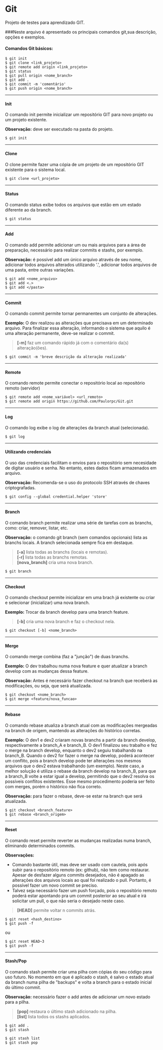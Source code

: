 # Git
Projeto de testes para aprendizado GIT. 

###Neste arquivo é apresentado os principais comandos git,sua descrição, opções e exemplos.  

#### Comandos Git básicos:
```shell
$ git init
$ git clone <link_projeto>
$ git remote add origin <link_projeto>
$ git status
$ git pull origin <nome_branch>
$ git add .
$ git commit -m 'comentário'
$ git push origin <nome_branch>
```

---

#### Init
O comando init permite inicializar um repositório GIT para novo projeto ou um projeto existente.

**Observação:** deve ser executado na pasta do projeto.

```shell
$ git init
```

---

#### Clone
O clone permite fazer uma cópia de um projeto de um repositório GIT existente para o sistema local.

```shell
$ git clone <url_projeto>
```

---

#### Status
O comando status exibe todos os arquivos que estão em um estado diferente ao da branch. 

```shell
$ git status
```

---

#### Add
O comando add permite adicionar um ou mais arquivos para a área de preparação, necessário para realizar commits e stashs, por exemplo.

**Observação:** é possível add um único arquivo através de seu nome, adicionar todos arquivos alterados utilizando '.', adicionar todos arquivos de uma pasta, entre outras variações.   

```shell
$ git add <nome_arquivo>
$ git add <.>
$ git add </pasta>
```

---

#### Commit
O comando commit permite tornar permanentes um conjunto de alterações.

**Exemplo:** O dev realizou as alterações que precisava em um determinado arquivo. Para finalizar essa alteração, informando o sistema que aquilo é uma alteração permanente, deve-se realizar o commit.

>**[-m]** faz um comando rápido já com o comentário da(s) alteração(ões).

```shell
$ git commit -m 'breve descrição da alteração realizada' 
```

---

#### Remote
O comando remote permite conectar o repositório local ao repositório remoto (servidor)
   
```shell
$ git remote add <nome_variável> <url_remoto>
$ git remote add origin https://github.com/Paulorpc/Git.git 
```

---

#### Log
O comando log exibe o log de alterações da branch atual (selecionada).
     
```shell
$ git log
```

---

#### Utilizando credenciais
O uso das credenciais facilitam o envios para o repositório sem necesidade de digitar usuário e senha. No entanto, estes dados ficam armazenados em arquivo. 

**Observação:** Recomenda-se o uso do protocolo SSH através de chaves criptografadas. 

```shell
$ git config --global credential.helper 'store'
```

---

#### Branch
O comando branch permite realizar uma série de tarefas com as branchs, como: criar, remover, listar, etc.

**Observação:** o comando git branch (sem comandos opcionais) lista as branchs locais. A branch selecionada sempre fica em destaque.

>**[-a]** lista todas as branchs (locais e remotas).  
**[-r]** lista todas as branchs remotas.  
**[nova_branch]** cria uma nova branch.

```shell
$ git branch
```

---

#### Checkout
O comando checkout permite inicializar em uma brach já existente ou criar e selecionar (inicializar) uma nova branch. 

**Exemplo:** Trocar da branch develop para uma branch feature.

>**[-b]** cria uma nova branch e faz o checkout nela.
 
```shell
$ git checkout [-b] <nome_branch>
```

---

#### Merge
O comando merge combina (faz a "junção") de duas branchs. 

**Exemplo:** O dev trabalhou numa nova feature e quer atualizar a branch develop com as mudanças dessa feature.

**Observação:** Antes é necessário fazer checkout na branch que receberá as modificações, ou seja, que será atualizada.   

```shell
$ git checkout <nome_branch>
$ git merge <feature/nova_funcao>
```

---

#### Rebase
O comando rebase atualiza a branch atual com as modificações mergeadas na branch de origem, mantendo as alterações do histórico corretas. 

**Exemplo:** O dev1 e dev2 criaram novas branchs a partir da branch develop, respectivamente a branch_A e branch_B. O dev1 finalizou seu trabalho e fez o merge na branch develop, enquanto o dev2 seguiu trabalhando na branch_B. Quando o dev2 for fazer o merge na develop, poderá acontecer um conflito, pois a branch develop pode ter alterações nos mesmos arquivos que o dev2 estava trabalhando (um exemplo). Neste caso, a melhor solução é utiliza o rebase da branch develop na branch_B, para que a branch_B volte a estar igual a develop, permitindo que o dev2 resolva os possíveis conflitos existentes. Esse mesmo procedimento poderia ser feito com merges, porém o histórico não fica correto.

**Observação:** para fazer o rebase, deve-se estar na branch que será atualizada.    

```shell
$ git checkout <branch_feature>
$ git rebase <branch_origem>
```

---

#### Reset
O comando reset permite reverter as mudanças realizadas numa branch, eliminando determinados commits.    

**Observações:** 
- Comando bastante útil, mas deve ser usado com cautela, pois após subir para o repositório remoto (ex: github), não tem como restaurar. Apesar de desfazer alguns commits desejados, não é apagado as alterações dos arquivos locais ao qual foi realizado o pull. Portanto, é possível fazer um novo commit se preciso.
- Talvez seja necessário fazer um push forçado, pois o repositório remoto poderá estar apontando pra um commit posterior ao seu atual e irá solicitar um pull, o que não seria o desejado neste caso.

>**[HEAD]** permite voltar n commits atrás.
   
```shell
$ git reset <hash_destino> 
$ git push -f 
```
ou

```shell
$ git reset HEAD~3
$ git push -f
```

---

#### Stash/Pop
O comando stash permite criar uma pilha com cópias do seu código para uso futuro. No momento em que é aplicado o stash, é salvo o estado atual da branch numa pilha de "backups" e volta a branch para o estado inicial do último commit. 

**Observação:** necessário fazer o add antes de adicionar um novo estado para a pilha.

>**[pop]** restaura o último stash adicionado na pilha.  
**[list]** lista todos os stashs aplicados.         

```shell
$ git add .
$ git stash

$ git stash list
$ git stash pop
```
